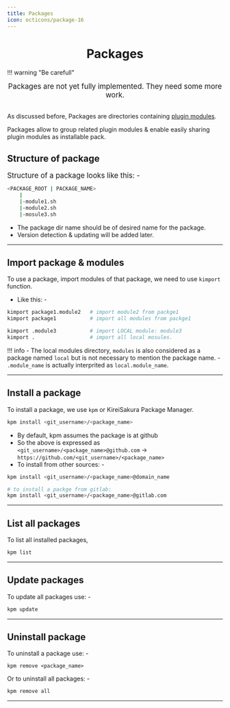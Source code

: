 ```yaml
---
title: Packages
icon: octicons/package-16
---
```



<h1 align="center"><b> Packages</b></h1>

!!! warning "Be carefull"
    <center><big>Packages are not yet fully implemented. They need some more work.</big></center>
<br>

As discussed before, Packages are directories containing [plugin modules](./terminology.md#2-plugin-modules).


Packages allow to group related plugin modules & enable easily sharing plugin modules as installable pack.

## **Structure of package**

<big> Structure of a package looks like this: -</big>

```bash
<PACKAGE_ROOT | PACKAGE_NAME>
    |
    |-module1.sh
    |-module2.sh
    |-mosule3.sh
```

- The package dir name should be of desired name for the package. 
- Version detection & updating will be added later.

---
## **Import package & modules**

To use a package, import modules of that package, we need to use `kimport` function.

- Like this: -

```bash
kimport package1.module2   # import module2 from packge1
kimport package1           # import all modules from packge1

kimport .module3           # import LOCAL module: module3 
kimport .                  # import all local mosules.
```

!!! info
    - The local modules directory, `modules` is also considered as a package named `local` but is not necessary to mention the package name. 
    - `.module_name` is actually interprited as `local.module_name`.

---
## **Install a package**

To install a package, we use `kpm` or KireiSakura Package Manager.

```bash
kpm install <git_username>/<package_name>
```

- By default, kpm assumes the package is at github 
- So the above is expressed as  `<git_username>/<package_name>@github.com` -> `https://github.com/<git_username>/<package_name>`
- To install from other sources: - 

```bash
kpm install <git_username>/<package_name>@domain_name

# to install a packge from gitlab:
kpm install <git_username>/<package_name>@gitlab.com
```

--- 
## **List all packages**
To list all installed packages, 

```bash
kpm list
```

---
## **Update packages**

To update all packages use: -

```bash
kpm update
```

---
## **Uninstall package**

To uninstall a package use: -
```
kpm remove <package_name>
```

Or to uninstall all packages: -
```bash
kpm remove all
```

---
